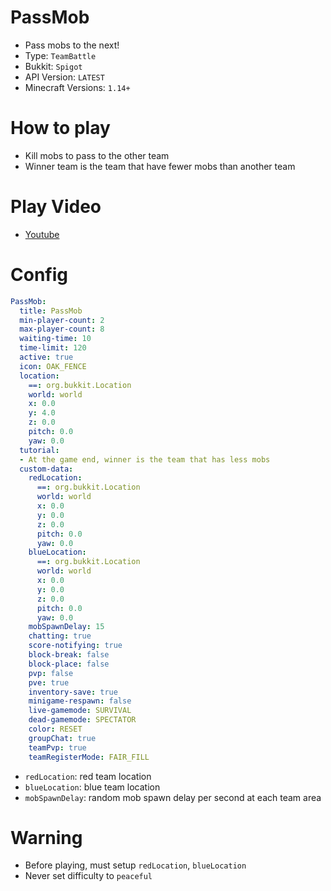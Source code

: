 # PassMob
- Pass mobs to the next!
- Type: `TeamBattle`
- Bukkit: `Spigot` <!--  Write bukkit, If event of minigame is only available in specific bukkit-->
- API Version: `LATEST`
- Minecraft Versions: `1.14+`

# How to play
- Kill mobs to pass to the other team
- Winner team is the team that have fewer mobs than another team
  
# Play Video
- [Youtube](https://www.youtube.com/watch?v=dH6G-9Q7Als)


# Config
```yaml
PassMob:
  title: PassMob
  min-player-count: 2
  max-player-count: 8
  waiting-time: 10
  time-limit: 120
  active: true
  icon: OAK_FENCE
  location:
    ==: org.bukkit.Location
    world: world
    x: 0.0
    y: 4.0
    z: 0.0
    pitch: 0.0
    yaw: 0.0
  tutorial:
  - At the game end, winner is the team that has less mobs
  custom-data:
    redLocation:
      ==: org.bukkit.Location
      world: world
      x: 0.0
      y: 0.0
      z: 0.0
      pitch: 0.0
      yaw: 0.0
    blueLocation:
      ==: org.bukkit.Location
      world: world
      x: 0.0
      y: 0.0
      z: 0.0
      pitch: 0.0
      yaw: 0.0
    mobSpawnDelay: 15
    chatting: true
    score-notifying: true
    block-break: false
    block-place: false
    pvp: false
    pve: true
    inventory-save: true
    minigame-respawn: false
    live-gamemode: SURVIVAL
    dead-gamemode: SPECTATOR
    color: RESET
    groupChat: true
    teamPvp: true
    teamRegisterMode: FAIR_FILL
```
- `redLocation`: red team location
- `blueLocation`: blue team location
- `mobSpawnDelay`: random mob spawn delay per second at each team area

# Warning
- Before playing, must setup `redLocation`, `blueLocation`
- Never set difficulty to `peaceful`

